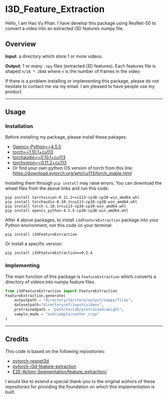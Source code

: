 # I3D_Feature_Extraction
Hello, I am Hao Vy Phan. I have develop this package using ResNet-50 to convert a video into an extracted i3D features numpy file.

## Overview
**Input**: a directory which store 1 or more videos.

**Output**: 1 or many `.npy` files (extracted i3D features). Each features file is shaped `n/16 * 2048` where `n` is the number of frames in the video

If there is a problem installing or implementing this package, please do not hesitate to contact me via my email. I am pleased to have people use my product.

---

## Usage

### Installation
Before installing my package, please install these pakages:
* [Opencv-Python==4.5.5](https://www.lfd.uci.edu/~gohlke/pythonlibs/#opencv)
* [torch==1.10.1+cu113](https://download.pytorch.org/whl/cu113/torch-1.10.1%2Bcu113-cp38-cp38-win_amd64.whl)
* [torchaudio==0.10.1+cu113](https://download.pytorch.org/whl/cu113/torchaudio-0.10.1%2Bcu113-cp38-cp38-win_amd64.whl)
* [torchvision==0.11.2+cu113](https://download.pytorch.org/whl/cu113/torchvision-0.11.2%2Bcu113-cp38-cp38-win_amd64.whl)
* Or find your own python OS version of torch from this link: https://download.pytorch.org/whl/cu113/torch_stable.html

Installing them through `pip install` may raise errors. You can download the wheel files from the above links and run this code: 
```commandline
pip install torchvision-0.11.2+cu113-cp38-cp38-win_amd64.whl
pip install torchaudio-0.10.1+cu113-cp38-cp38-win_amd64.whl
pip install torch-1.10.1+cu113-cp38-cp38-win_amd64.whl
pip install opencv_python-4.5.5-cp38-cp38-win_amd64.whl
```

After 4 above packages, to install `i3dFeatureExtraction` package into your Python environment, run this code on your terminal:
```commandline
pip install i3dFeatureExtraction
```
Or install a specific version:
```commandline
pip install i3dFeatureExtraction==0.2.4
```

### Implementing
The main function of this package is `FeatureExtraction` which converts a directory of videos into numpy feature files.

```Python
from i3dFeatureExtraction import FeatureExtraction
FeatureExtraction.generate(
    outputpath = "directory/to/store/output/numpy/files",
    datasetpath="directory/of/input/videos",
    pretrainedpath = "path/to/i3D/pretrained/weight",
    sample_mode = "oversample/center_crop"
)
```

---

## Credits
This code is based on the following repositories:
* [pytorch-resnet3d](https://github.com/Tushar-N/pytorch-resnet3d)
* [pytorch-i3d-feature-extraction](https://github.com/Finspire13/pytorch-i3d-feature-extraction)
* [E2E-Action-Segmentation/feature_extraction/](https://github.com/nguyenphwork/E2E-Action-Segmentation/tree/main/feature_extraction)

I would like to extend a special thank-you to the original authors of these repositories for providing the foundation on which this implementation is built.


